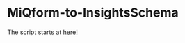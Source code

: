 # MiQform-to-InsightsSchema

The script starts at [here!](https://github.com/rvsia/MiQform-to-InsightsSchema/blob/3a005eae473a87ebc2f098cc25f17eb25315b2b1/parser.js#L1264)
